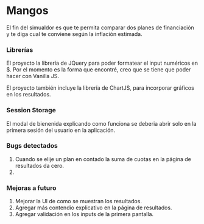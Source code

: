 # Mangos

El fin del simualdor es que te permita comparar dos planes de financiación y te diga cual te conviene según la inflación estimada. 

### Librerías

El proyecto la librería de JQuery para poder formatear el input numéricos en $. Por el momento es la forma que encontré, creo que se tiene que poder hacer con Vanilla JS.

El proyecto también incluye la librería de ChartJS, para incorporar gráficos en los resultados.


### Session Storage
El modal de bienenida explicando como funciona se deberia abrir solo en la primera sesión del usuario en la aplicación.


### Bugs detectados

1. Cuando se elije un plan en contado la suma de cuotas en la página de resultados da cero. 
2. 

### Mejoras a futuro
1. Mejorar la UI de como se muestran los resultados. 
2. Agregar más contendio explicativo en la página de resultados.
3. Agregar validación en los inputs de la primera pantalla. 



